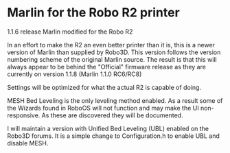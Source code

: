 # Marlin for the Robo R2 printer
1.1.6 release Marlin modified for the Robo R2

In an effort to make the R2 an even better printer than it is, this is a newer version of Marlin than supplied by Robo3D. This version follows the version numbering scheme of the original Marlin source. The result is that this will always appear to be behind the "Official" firmware release as they are currently on version 1.1.8 (Marlin 1.1.0 RC6/RC8)

Settings will be optimized for what the actual R2 is capable of doing. 

MESH Bed Leveling is the only leveling method enabled. As a result some of the Wizards found in RoboOS will not function and may make the UI non-responsive. As these are discovered they will be documented.

I will maintain a version with Unified Bed Leveling (UBL) enabled on the Robo3D forums. It is a simple change to Configuration.h to enable UBL and disable MESH.
